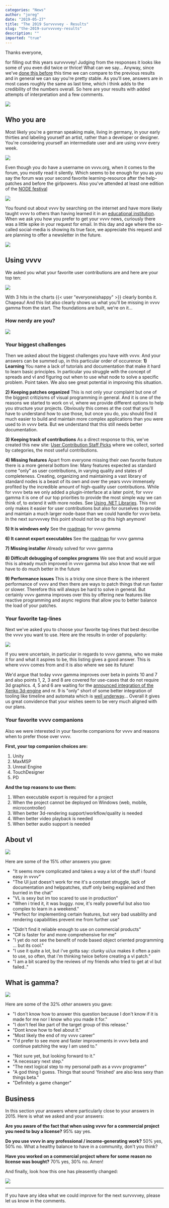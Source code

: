 ```yaml
---
categories: "News"
author: "joreg"
date: "2019-05-27"
title: "The 2019 Survvvvey - Results"
slug: "the-2019-survvvvey-results"
description: ""
imported: "true"
---
```



Thanks everyone,

for filling out this years survvvvey! Judging from the responses it looks like some of you even did twice or thrice! What can we say... Anyway, since we've [done this before](/blog/2015/the-2015-survvvvey-results) this time we can compare to the previous results and in general we can say you're pretty stable. As you'll see, answers are in most cases roughly the same as last time, which i think adds to the credibility of the numbers overall. So here are your results with added attempts of interpretation and a few comments.

![](Survey2019_block0_2_0.png)

## Who you are
Most likely you're a german speaking male, living in germany, in your early thirties and labeling yourself an artist, rather than a developer or designer. You're considering yourself an intermediate user and are using vvvv every week.

![](Survey2019_block1_2_0.png) 

Even though you do have a username on vvvv.org, when it comes to the forum, you mostly read it silently. Which seems to be enough for you as you say the forum was your second favorite learning-resource after the help-patches and before the girlpowers. Also you've attended at least one edition of the [NODE festival](http://nodeforum.org/festival/)

![](Survey2019_block2_3_0.png) 

You found out about vvvv by searching on the internet and have more likely taught vvvv to others than having learned it in an [educational institution](https://vvvv.org/documentation/educational-institutions). When we ask you how you prefer to get your vvvv news, curiously there was a little spike in your request for email. In this day and age where the so-called social-media is showing its true face, we appreciate this request and are planning to offer a newsletter in the future. 

![](Survey2019_block3_3_0.png) 

## Using vvvv
We asked you what your favorite user contributions are and here are your top ten:

![](Survey2019_block7_2_0.png) 

With 3 hits in the charts {{< user "everyoneishappy" >}} clearly bombs it. Chapeau! And this list also clearly shows us what you'll be missing in vvvv gamma from the start. The foundations are built, we're on it...

### How nerdy are you?
![](Survey2019_block4_2_0.png) 

### Your biggest challenges
Then we asked about the biggest challenges you have with vvvv. And your answers can be summed up, in this particular order of occurence:
**1) Learning** 
You name a lack of tutorials and documentation that make it hard to learn basic principles. In particular you struggle with the concept of spreads and vl and figuring out when to use what node to solve a specific problem. Point taken. We also see great potential in improving this situation. 

**2) Keeping patches organized**
This is not only your complaint but one of the biggest critizisms of visual programming in general. And it is one of the reasons we started to work on vl, where we provide different options to help you structure your projects. Obviously this comes at the cost that you'll have to understand how to use those, but once you do, you should find it much easier to build and maintain more complex applications than you were used to in vvvv beta. But we understand that this still needs better documentation. 

**3) Keeping track of contributions**
As a direct response to this, we've created this new site: [User Contribution Staff Picks](https://vvvv.org/documentation/user-contributions-staff-picks) where we collect, sorted by categories, the most useful contributions.

**4) Missing features**
Apart from everyone missing their own favorite feature there is a more general bottom line: Many features expected as standard come "only" as user contributions, in varying quality and states of completeness. Creating, organizing and maintaining a vast library of standard nodes is a beast of its own and over the years vvvv immensely profited by the incredible amount of high-quality user contributions. While for vvvv beta we only added a plugin-interface at a later point, for vvvv gamma it is one of our top priorities to provide the most simple way we can think of, to extend it with more nodes. See [Using .NET Libraries](https://vvvv.gitbooks.io/the-gray-book/content/en/reference/libraries/using-net-libraries.html). This not only makes it easier for user contributions but also for ourselves to provide and maintain a much larger node-base than we could handle for vvvv beta. In the next survvvvey this point should not be up this high anymore!

**5) It is windows only**
See the [roadmap](https://betadocs.vvvv.org/roadmap.html) for vvvv gamma

**6) It cannot export executables**
See the [roadmap](https://betadocs.vvvv.org/roadmap.html) for vvvv gamma

**7) Missing installer** 
Already solved for vvvv gamma

**8) Difficult debugging of complex programs**
We see that and would argue this is already much improved in vvvv gamma but also know that we will have to do much better in the future

**9) Performance issues**
This is a tricky one since there is the inherent performance of vvvv and then there are ways to patch things that run faster or slower. Therefore this will always be hard to solve in general. But certainly vvvv gamma improves over this by offering new features like reactive programming and async regions that allow you to better balance the load of your patches.

### Your favorite tag-lines
Next we've asked you to choose your favorite tag-lines that best describe the vvvv you want to use. Here are the results in order of popularity:

![](Survey2019_block6_2_1.png) 

If you were uncertain, in particular in regards to vvvv gamma, who we make it for and what it aspires to be, this listing gives a good answer. This is where vvvv comes from and it is also where we see its future!

We'd argue that today vvvv gamma improves over beta in points 10 and 7 and also points 1, 2, 3 and 8 are covered for use-cases that do not require 3d graphics. 4, 5 and 6 are waiting for the [announced integration of the Xenko 3d-engine](/blog/2018/vl-threedee) and nr. 9 is "only" short of some better integration of tooling like timeline and automata which is [well underway](https://discourse.vvvv.org/t/model-runtime-editor-design-pattern-intro-0-6/17597)... Overall it gives us great convidence that your wishes seem to be very much aligned with our plans.

### Your favorite vvvv companions
Also we were interested in your favorite companions for vvvv and reasons when to prefer those over vvvv. 

<!--{SPLIT()}-->
**First, your top companion choices are:**
1) Unity
2) MaxMSP
3) Unreal Engine
4) TouchDesigner
5) PD
<!--~~~-->
**And the top reasons to use them:**
1) When executable export is required for a project
2) When the project cannot be deployed on Windows (web, mobile, microcontroller)
3) When better 3d-rendering support/workflow/quality is needed 
4) When better video playback is needed
5) When better audio support is needed
<!--{SPLIT}-->

## About vl
![](Survey2019_block8_2.png) 

Here are some of the 15% *other* answers you gave:
<!--{SPLIT()}-->
* "It seems more complicated and takes a way a lot of the stuff i found easy in vvvv"
* "The UI just doesn't work for me it's a constant struggle, lack of documentation and helppatches, stuff only being explained and then burried in the chat"
* "VL is sexy but im too scared to use in production"
* "When i tried it, it was buggy. now, it's really powerful but also too complex to learn in a weekend."
* "Perfect for implementing certain features, but very bad usability and rendering capabilities prevent me from further use"
<!--~~~-->
* "Didn't find it reliable enough to use on commercial products"
* "C# is faster for and more comprehensive for me"
* "I yet do not see the benefit of node based object oriented programming ... but its cool."
* "I use it quite a lot, but i've gotta say: clunky ui/ux makes it often a pain to use, so often, that i'm thinking twice before creating a vl patch."
* "I am a bit scared by the reviews of my friends who tried to get at vl but failed.."
<!--{SPLIT}-->

## What is gamma?
![](Survey2019_block9_2_0.png) 

Here are some of the 32% *other* answers you gave:
<!--{SPLIT()}-->
* "I don't know how to answer this question because I don't know if it is made for me nor I know who you made it for."
* "I don't feel like part of the target group of this release."
* "Dont know how to feel about it." 
* "Most likely the end of my vvvv career"
* "I'd prefer to see more and faster improvements in vvvv beta and continue patching the way I am used to."
<!--~~~-->
* "Not sure yet, but looking forward to it."
* "A necessary next step."
* "The next logical step to my personal path as a vvvv programer"
* "A god thing I guess. Things that sound 'finished' are also less sexy than things beta."
* "Definitely a game changer"

<!--{SPLIT}-->

## Business
In this section your answers where particularly close to your answers in 2015. Here is what we asked and your answers:

**Are you aware of the fact that when using vvvv for a commercial project you need to buy a license?**
95% say yes.

**Do you use vvvv in any professional / income-generating work?**
50% yes, 50% no. What a healthy balance to have in a community, don't you think?

**Have you worked on a commercial project where for some reason no license was bought?**
70% yes, 30% no. Amen!

And finally, look how this one has pleasently changed:

![](Survey2019_block5_6_0.png) 

--- 

If you have any idea what we could improve for the next survvvvey, please let us know in the comments.
